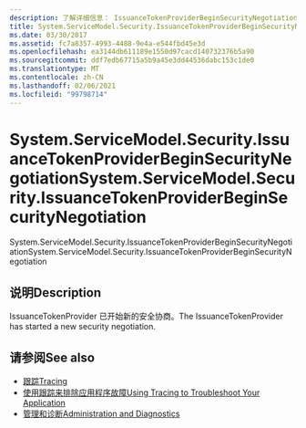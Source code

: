 ```yaml
---
description: 了解详细信息： IssuanceTokenProviderBeginSecurityNegotiation
title: System.ServiceModel.Security.IssuanceTokenProviderBeginSecurityNegotiation
ms.date: 03/30/2017
ms.assetid: fc7a8357-4993-4488-9e4a-e544fbd45e3d
ms.openlocfilehash: ea3144db611189e1550d97cacd140732376b5a90
ms.sourcegitcommit: ddf7edb67715a5b9a45e3dd44536dabc153c1de0
ms.translationtype: MT
ms.contentlocale: zh-CN
ms.lasthandoff: 02/06/2021
ms.locfileid: "99798714"
---
```

# <a name="systemservicemodelsecurityissuancetokenproviderbeginsecuritynegotiation"></a><span data-ttu-id="6e358-103">System.ServiceModel.Security.IssuanceTokenProviderBeginSecurityNegotiation</span><span class="sxs-lookup"><span data-stu-id="6e358-103">System.ServiceModel.Security.IssuanceTokenProviderBeginSecurityNegotiation</span></span>

<span data-ttu-id="6e358-104">System.ServiceModel.Security.IssuanceTokenProviderBeginSecurityNegotiation</span><span class="sxs-lookup"><span data-stu-id="6e358-104">System.ServiceModel.Security.IssuanceTokenProviderBeginSecurityNegotiation</span></span>  
  
## <a name="description"></a><span data-ttu-id="6e358-105">说明</span><span class="sxs-lookup"><span data-stu-id="6e358-105">Description</span></span>  

 <span data-ttu-id="6e358-106">IssuanceTokenProvider 已开始新的安全协商。</span><span class="sxs-lookup"><span data-stu-id="6e358-106">The IssuanceTokenProvider has started a new security negotiation.</span></span>  
  
## <a name="see-also"></a><span data-ttu-id="6e358-107">请参阅</span><span class="sxs-lookup"><span data-stu-id="6e358-107">See also</span></span>

- [<span data-ttu-id="6e358-108">跟踪</span><span class="sxs-lookup"><span data-stu-id="6e358-108">Tracing</span></span>](index.md)
- [<span data-ttu-id="6e358-109">使用跟踪来排除应用程序故障</span><span class="sxs-lookup"><span data-stu-id="6e358-109">Using Tracing to Troubleshoot Your Application</span></span>](using-tracing-to-troubleshoot-your-application.md)
- [<span data-ttu-id="6e358-110">管理和诊断</span><span class="sxs-lookup"><span data-stu-id="6e358-110">Administration and Diagnostics</span></span>](../index.md)
